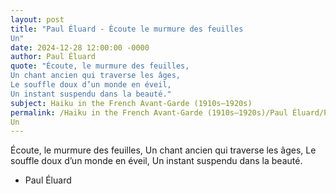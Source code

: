 ```yaml
---
layout: post
title: "Paul Éluard - Écoute le murmure des feuilles
Un"
date: 2024-12-28 12:00:00 -0000
author: Paul Éluard
quote: "Écoute, le murmure des feuilles,
Un chant ancien qui traverse les âges,
Le souffle doux d’un monde en éveil,
Un instant suspendu dans la beauté."
subject: Haiku in the French Avant-Garde (1910s–1920s)
permalink: /Haiku in the French Avant-Garde (1910s–1920s)/Paul Éluard/Paul Éluard - Écoute le murmure des feuilles
Un
---
```


Écoute, le murmure des feuilles,
Un chant ancien qui traverse les âges,
Le souffle doux d’un monde en éveil,
Un instant suspendu dans la beauté.

- Paul Éluard
